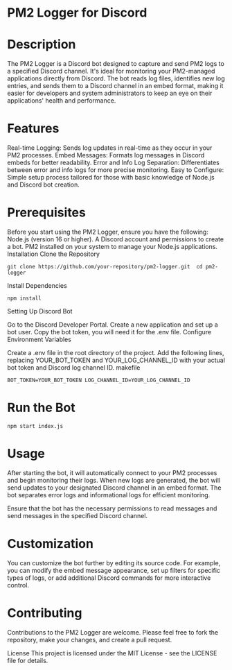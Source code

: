 # PM2 Logger for Discord

# Description
The PM2 Logger is a Discord bot designed to capture and send PM2 logs to a specified Discord channel. It's ideal for monitoring your PM2-managed applications directly from Discord. The bot reads log files, identifies new log entries, and sends them to a Discord channel in an embed format, making it easier for developers and system administrators to keep an eye on their applications' health and performance.

# Features
Real-time Logging: Sends log updates in real-time as they occur in your PM2 processes.
Embed Messages: Formats log messages in Discord embeds for better readability.
Error and Info Log Separation: Differentiates between error and info logs for more precise monitoring.
Easy to Configure: Simple setup process tailored for those with basic knowledge of Node.js and Discord bot creation.

# Prerequisites
Before you start using the PM2 Logger, ensure you have the following:
Node.js (version 16 or higher).
A Discord account and permissions to create a bot.
PM2 installed on your system to manage your Node.js applications.
Installation
Clone the Repository

``git clone https://github.com/your-repository/pm2-logger.git 
cd pm2-logger``

Install Dependencies

``npm install``

Setting Up Discord Bot

Go to the Discord Developer Portal.
Create a new application and set up a bot user.
Copy the bot token, you will need it for the .env file.
Configure Environment Variables

Create a .env file in the root directory of the project.
Add the following lines, replacing YOUR_BOT_TOKEN and YOUR_LOG_CHANNEL_ID with your actual bot token and Discord log channel ID.
makefile

``BOT_TOKEN=YOUR_BOT_TOKEN
LOG_CHANNEL_ID=YOUR_LOG_CHANNEL_ID``

# Run the Bot

``npm start index.js``

# Usage
After starting the bot, it will automatically connect to your PM2 processes and begin monitoring their logs. When new logs are generated, the bot will send updates to your designated Discord channel in an embed format. The bot separates error logs and informational logs for efficient monitoring.

Ensure that the bot has the necessary permissions to read messages and send messages in the specified Discord channel.

# Customization
You can customize the bot further by editing its source code. For example, you can modify the embed message appearance, set up filters for specific types of logs, or add additional Discord commands for more interactive control.

# Contributing
Contributions to the PM2 Logger are welcome. Please feel free to fork the repository, make your changes, and create a pull request.

License
This project is licensed under the MIT License - see the LICENSE file for details.